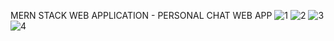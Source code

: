MERN STACK WEB APPLICATION - PERSONAL CHAT WEB APP 
![1](https://user-images.githubusercontent.com/106137360/221935141-a6d24a94-b0de-48bd-8771-63c8f853df2a.png)
![2](https://user-images.githubusercontent.com/106137360/221935182-ceb567f3-0725-4b19-92d3-9e301596494c.png)
![3](https://user-images.githubusercontent.com/106137360/221935193-8b7f2613-8225-4961-84c7-b83db2a16ab5.png)
![4](https://user-images.githubusercontent.com/106137360/221935207-479eaec3-2b73-4b22-921b-6f303bfa8ae9.png)
